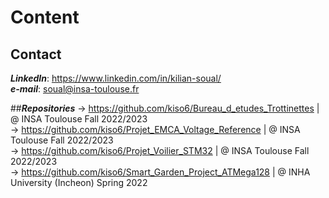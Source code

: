 # Content  

## Contact  

**_LinkedIn_**: https://www.linkedin.com/in/kilian-soual/  
**_e-mail_**: soual@insa-toulouse.fr  

##**_Repositories_** 
-> https://github.com/kiso6/Bureau_d_etudes_Trottinettes | @ INSA Toulouse Fall 2022/2023  
-> https://github.com/kiso6/Projet_EMCA_Voltage_Reference | @ INSA Toulouse Fall 2022/2023  
-> https://github.com/kiso6/Projet_Voilier_STM32 | @ INSA Toulouse Fall 2022/2023  
-> https://github.com/kiso6/Smart_Garden_Project_ATMega128 | @ INHA University (Incheon) Spring 2022  
